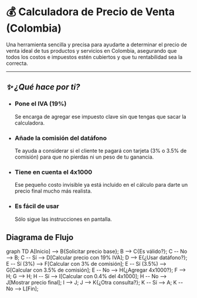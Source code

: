 # 💰 Calculadora de Precio de Venta (Colombia)

Una herramienta sencilla y precisa para ayudarte a determinar el precio de venta ideal de tus productos y servicios en Colombia, asegurando que todos los costos e impuestos estén cubiertos y que tu rentabilidad sea la correcta.

---

## ***✨ ¿Qué hace por ti?***

* ### **Pone el IVA (19%)**
  Se encarga de agregar ese impuesto clave sin que tengas que sacar la calculadora.

* ### **Añade la comisión del datáfono**
  Te ayuda a considerar si el cliente te pagará con tarjeta (3% o 3.5% de comisión) para que no pierdas ni un peso de tu ganancia.

* ### **Tiene en cuenta el 4x1000**
  Ese pequeño costo invisible ya está incluido en el cálculo para darte un precio final mucho más realista.

* ### **Es fácil de usar**
  Sólo sigue las instrucciones en pantalla.


## Diagrama de Flujo

graph TD
    A[Inicio] --> B{Solicitar precio base};
    B --> C{Es válido?};
    C -- No --> B;
    C -- Sí --> D[Calcular precio con 19% IVA];
    D --> E{¿Usar datáfono?};
    E -- Sí (3%) --> F[Calcular con 3% de comisión];
    E -- Sí (3.5%) --> G[Calcular con 3.5% de comisión];
    E -- No --> H{¿Agregar 4x1000?};
    F --> H;
    G --> H;
    H -- Sí --> I[Calcular con 0.4% del 4x1000];
    H -- No --> J[Mostrar precio final];
    I --> J;
    J --> K{¿Otra consulta?};
    K -- Sí --> A;
    K -- No --> L[Fin];